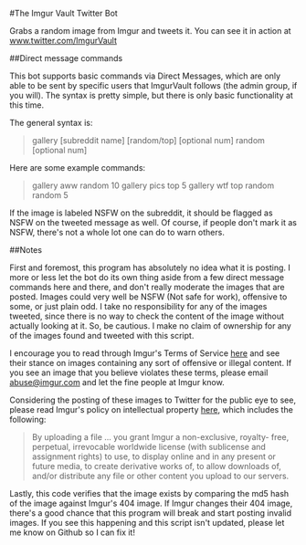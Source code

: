 #The Imgur Vault Twitter Bot

Grabs a random image from Imgur and tweets it. You can see it in action at <a href="www.twitter.com/ImgurVault">www.twitter.com/ImgurVault</a>

##Direct message commands

This bot supports basic commands via Direct Messages, which are only able to be sent by specific users that ImgurVault follows (the admin group, if you will). The syntax is pretty simple, but there is only basic functionality at this time.

The general syntax is:
<blockquote>
gallery [subreddit name] [random/top] [optional num]
random [optional num]
</blockquote>

Here are some example commands:
<blockquote>
gallery aww random 10
gallery pics top 5
gallery wtf top 
random 
random 5
</blockquote>

If the image is labeled NSFW on the subreddit, it should be flagged as NSFW on the tweeted message as well. Of course, if people don't mark it as NSFW, there's not a whole lot one can do to warn others. 

##Notes

First and foremost, this program has absolutely no idea what it is posting. I more or less let the bot do its own thing aside from a few direct message commands here and there, and don't really moderate the images that are posted. Images could very well be NSFW (Not safe for work), offensive to some, or just plain odd. I take no responsibility for any of the images tweeted, since there is no way to check the content of the image without actually looking at it. So, be cautious. I make no claim of ownership for any of the images found and tweeted with this script. 

I encourage you to read through Imgur's Terms of Service <a href="http://imgur.com/tos">here</a> and see their stance on images containing any sort of offensive or illegal content. If you see an image that you believe violates these terms, please email <a href="mailto:abuse@imgur.com">abuse@imgur.com</a> and let the fine people at Imgur know.

Considering the posting of these images to Twitter for the public eye to see, please read Imgur's policy on intellectual property <a href="http://imgur.com/tos#dmca">here</a>, which includes the following:
<blockquote><p>By uploading a file ... you grant Imgur a non-exclusive, royalty- free, perpetual, irrevocable worldwide license (with sublicense and assignment rights) to use, to display online and in any present or future media, to create derivative works of, to allow downloads of, and/or distribute any file or other content you upload to our servers.</p></blockquote>

Lastly, this code verifies that the image exists by comparing the md5 hash of the image against Imgur's 404 image. If Imgur changes their 404 image, there's a good chance that this program will break and start posting invalid images. If you see this happening and this script isn't updated, please let me know on Github so I can fix it!
